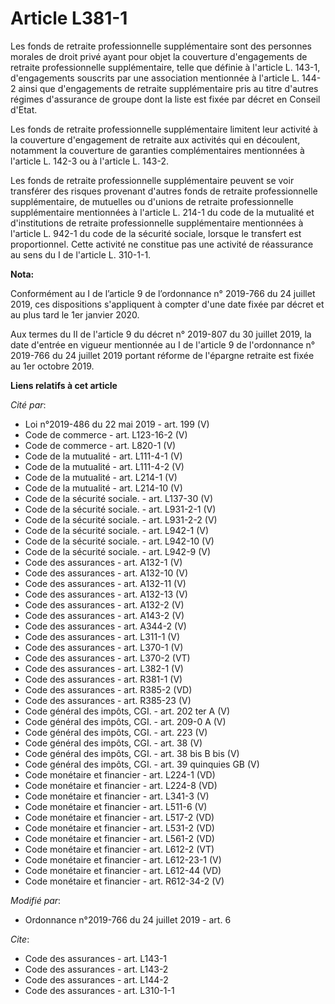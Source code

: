 # Article L381-1

Les fonds de retraite professionnelle supplémentaire sont des personnes morales de droit privé ayant pour objet la couverture
d'engagements de retraite professionnelle supplémentaire, telle que définie à l'article L. 143-1, d'engagements souscrits par
une association mentionnée à l'article L. 144-2 ainsi que d'engagements de retraite supplémentaire pris au titre d'autres
régimes d'assurance de groupe dont la liste est fixée par décret en Conseil d'Etat. 

Les fonds de retraite professionnelle supplémentaire limitent leur activité à la couverture d'engagement de retraite aux
activités qui en découlent, notamment la couverture de garanties complémentaires mentionnées à l'article L. 142-3 ou à
l'article L. 143-2. 

Les fonds de retraite professionnelle supplémentaire peuvent se voir transférer des risques provenant d'autres fonds de
retraite professionnelle supplémentaire, de mutuelles ou d'unions de retraite professionnelle supplémentaire mentionnées à
l'article L. 214-1 du code de la mutualité et d'institutions de retraite professionnelle supplémentaire mentionnées à
l'article L. 942-1 du code de la sécurité sociale, lorsque le transfert est proportionnel. Cette activité ne constitue pas
une activité de réassurance au sens du I de l'article L. 310-1-1.

**Nota:**

Conformément au I de l’article 9 de l’ordonnance n° 2019-766 du 24 juillet 2019, ces dispositions s'appliquent à compter
d'une date fixée par décret et au plus tard le 1er janvier 2020.

Aux termes du II de l'article 9 du décret n° 2019-807 du 30 juillet 2019, la date d'entrée en vigueur mentionnée au I de
l'article 9 de l'ordonnance n° 2019-766 du 24 juillet 2019 portant réforme de l'épargne retraite est fixée au 1er octobre
2019.

**Liens relatifs à cet article**

_Cité par_:

  - Loi n°2019-486 du 22 mai 2019 - art. 199 (V)
  - Code de commerce - art. L123-16-2 (V)
  - Code de commerce - art. L820-1 (V)
  - Code de la mutualité - art. L111-4-1 (V)
  - Code de la mutualité - art. L111-4-2 (V)
  - Code de la mutualité - art. L214-1 (V)
  - Code de la mutualité - art. L214-10 (V)
  - Code de la sécurité sociale. - art. L137-30 (V)
  - Code de la sécurité sociale. - art. L931-2-1 (V)
  - Code de la sécurité sociale. - art. L931-2-2 (V)
  - Code de la sécurité sociale. - art. L942-1 (V)
  - Code de la sécurité sociale. - art. L942-10 (V)
  - Code de la sécurité sociale. - art. L942-9 (V)
  - Code des assurances - art. A132-1 (V)
  - Code des assurances - art. A132-10 (V)
  - Code des assurances - art. A132-11 (V)
  - Code des assurances - art. A132-13 (V)
  - Code des assurances - art. A132-2 (V)
  - Code des assurances - art. A143-2 (V)
  - Code des assurances - art. A344-2 (V)
  - Code des assurances - art. L311-1 (V)
  - Code des assurances - art. L370-1 (V)
  - Code des assurances - art. L370-2 (VT)
  - Code des assurances - art. L382-1 (V)
  - Code des assurances - art. R381-1 (V)
  - Code des assurances - art. R385-2 (VD)
  - Code des assurances - art. R385-23 (V)
  - Code général des impôts, CGI. - art. 202 ter A (V)
  - Code général des impôts, CGI. - art. 209-0 A (V)
  - Code général des impôts, CGI. - art. 223 (V)
  - Code général des impôts, CGI. - art. 38 (V)
  - Code général des impôts, CGI. - art. 38 bis B bis (V)
  - Code général des impôts, CGI. - art. 39 quinquies GB (V)
  - Code monétaire et financier - art. L224-1 (VD)
  - Code monétaire et financier - art. L224-8 (VD)
  - Code monétaire et financier - art. L341-3 (V)
  - Code monétaire et financier - art. L511-6 (V)
  - Code monétaire et financier - art. L517-2 (VD)
  - Code monétaire et financier - art. L531-2 (VD)
  - Code monétaire et financier - art. L561-2 (VD)
  - Code monétaire et financier - art. L612-2 (VT)
  - Code monétaire et financier - art. L612-23-1 (V)
  - Code monétaire et financier - art. L612-44 (VD)
  - Code monétaire et financier - art. R612-34-2 (V)

_Modifié par_:

  - Ordonnance n°2019-766 du 24 juillet 2019 - art. 6

_Cite_:

  - Code des assurances - art. L143-1
  - Code des assurances - art. L143-2
  - Code des assurances - art. L144-2
  - Code des assurances - art. L310-1-1
